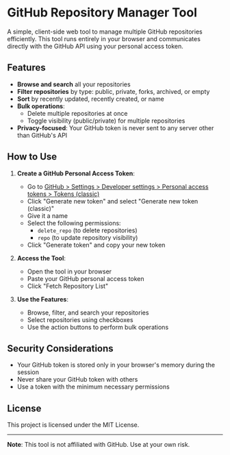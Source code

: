 # GitHub Repository Manager Tool

A simple, client-side web tool to manage multiple GitHub repositories efficiently. This tool runs entirely in your browser and communicates directly with the GitHub API using your personal access token.

## Features

- **Browse and search** all your repositories
- **Filter repositories** by type: public, private, forks, archived, or empty
- **Sort** by recently updated, recently created, or name
- **Bulk operations**:
  - Delete multiple repositories at once
  - Toggle visibility (public/private) for multiple repositories
- **Privacy-focused**: Your GitHub token is never sent to any server other than GitHub's API

## How to Use

1. **Create a GitHub Personal Access Token**:
   - Go to [GitHub > Settings > Developer settings > Personal access tokens > Tokens (classic)](https://github.com/settings/tokens)
   - Click "Generate new token" and select "Generate new token (classic)"
   - Give it a name
   - Select the following permissions:
     - `delete_repo` (to delete repositories)
     - `repo` (to update repository visibility)
   - Click "Generate token" and copy your new token

2. **Access the Tool**:
   - Open the tool in your browser
   - Paste your GitHub personal access token
   - Click "Fetch Repository List"

3. **Use the Features**:
   - Browse, filter, and search your repositories
   - Select repositories using checkboxes
   - Use the action buttons to perform bulk operations

## Security Considerations

- Your GitHub token is stored only in your browser's memory during the session
- Never share your GitHub token with others
- Use a token with the minimum necessary permissions

## License

This project is licensed under the MIT License.

---

**Note**: This tool is not affiliated with GitHub. Use at your own risk.
